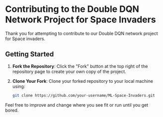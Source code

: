# Contributing to the Double DQN Network Project for Space Invaders

Thank you for attempting to contribute to our Double DQN network project for Space invaders.
## Getting Started

1. **Fork the Repository**: Click the "Fork" button at the top right of the repository page to create your own copy of the project.
   
2. **Clone Your Fork**: Clone your forked repository to your local machine using:
   ```bash
   git clone https://github.com/your-username/ML-Space-Invaders.git

Feel free to improve and change where you see fit or run until you get bored.
